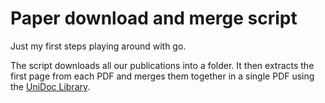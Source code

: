 # Paper download and merge script

Just my first steps playing around with go.

The script downloads all our publications into a folder.
It then extracts the first page from each PDF and merges them together in a single PDF using the [UniDoc Library](https://unidoc.io/).